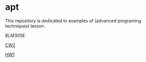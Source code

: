 # apt

This repository is dedicated to examples of (advanced programing techniques) lesson.

BLM305E

[CW2](https://yrgp.github.io/apt/lab2.html)

[HW1](https://yrgp.github.io/apt/HW1.html)

